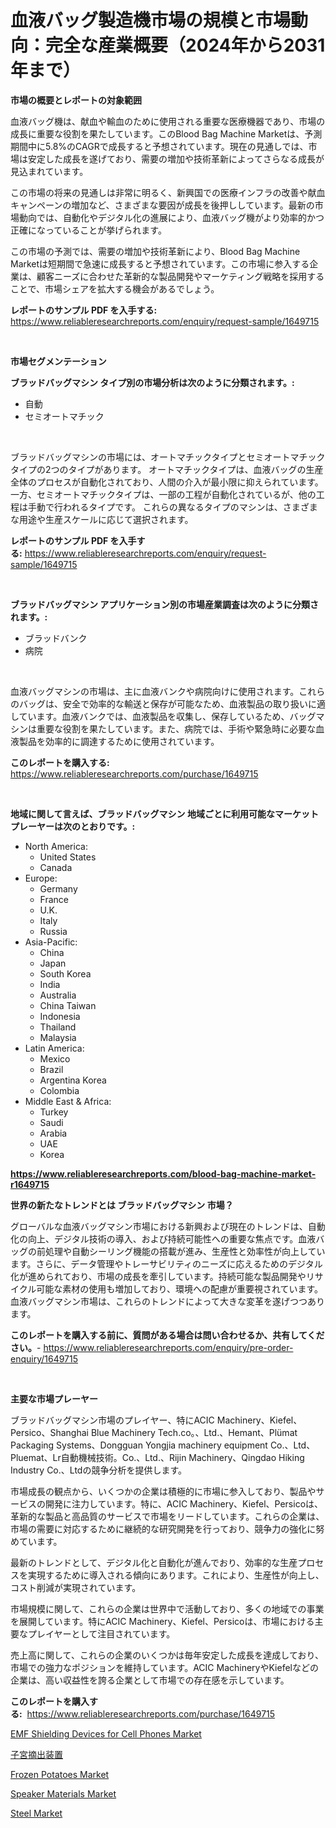 <p><h1>血液バッグ製造機市場の規模と市場動向：完全な産業概要（2024年から2031年まで）</h1></p><p><strong>市場の概要とレポートの対象範囲</strong></p>
<p><p>血液バッグ機は、献血や輸血のために使用される重要な医療機器であり、市場の成長に重要な役割を果たしています。このBlood Bag Machine Marketは、予測期間中に5.8%のCAGRで成長すると予想されています。現在の見通しでは、市場は安定した成長を遂げており、需要の増加や技術革新によってさらなる成長が見込まれています。</p><p>この市場の将来の見通しは非常に明るく、新興国での医療インフラの改善や献血キャンペーンの増加など、さまざまな要因が成長を後押ししています。最新の市場動向では、自動化やデジタル化の進展により、血液バッグ機がより効率的かつ正確になっていることが挙げられます。</p><p>この市場の予測では、需要の増加や技術革新により、Blood Bag Machine Marketは短期間で急速に成長すると予想されています。この市場に参入する企業は、顧客ニーズに合わせた革新的な製品開発やマーケティング戦略を採用することで、市場シェアを拡大する機会があるでしょう。</p></p>
<p><strong>レポートのサンプル PDF を入手する:</strong> <a href="https://www.reliableresearchreports.com/enquiry/request-sample/1649715">https://www.reliableresearchreports.com/enquiry/request-sample/1649715</a></p>
<p>&nbsp;</p>
<p><strong>市場セグメンテーション</strong></p>
<p><strong>ブラッドバッグマシン タイプ別の市場分析は次のように分類されます。:</strong></p>
<p><ul><li>自動</li><li>セミオートマチック</li></ul></p>
<p>&nbsp;</p>
<p><p>ブラッドバッグマシンの市場には、オートマチックタイプとセミオートマチックタイプの2つのタイプがあります。 オートマチックタイプは、血液バッグの生産全体のプロセスが自動化されており、人間の介入が最小限に抑えられています。 一方、セミオートマチックタイプは、一部の工程が自動化されているが、他の工程は手動で行われるタイプです。 これらの異なるタイプのマシンは、さまざまな用途や生産スケールに応じて選択されます。</p></p>
<p><strong>レポートのサンプル PDF を入手する:</strong>&nbsp;<a href="https://www.reliableresearchreports.com/enquiry/request-sample/1649715">https://www.reliableresearchreports.com/enquiry/request-sample/1649715</a></p>
<p>&nbsp;</p>
<p><strong> ブラッドバッグマシン アプリケーション別の市場産業調査は次のように分類されます。:</strong></p>
<p><ul><li>ブラッドバンク</li><li>病院</li></ul></p>
<p>&nbsp;</p>
<p><p>血液バッグマシンの市場は、主に血液バンクや病院向けに使用されます。これらのバッグは、安全で効率的な輸送と保存が可能なため、血液製品の取り扱いに適しています。血液バンクでは、血液製品を収集し、保存しているため、バッグマシンは重要な役割を果たしています。また、病院では、手術や緊急時に必要な血液製品を効率的に調達するために使用されています。</p></p>
<p><strong>このレポートを購入する:</strong>&nbsp; <a href="https://www.reliableresearchreports.com/purchase/1649715">https://www.reliableresearchreports.com/purchase/1649715</a></p>
<p>&nbsp;</p>
<p><strong>地域に関して言えば、ブラッドバッグマシン 地域ごとに利用可能なマーケットプレーヤーは次のとおりです。:</strong></p>
<p><ul>
    <li>
        North America:
        <ul>
            <li>United States</li>
            <li>Canada</li>
        </ul>
    </li>
    <li>
        Europe:
        <ul>
            <li>Germany</li>
            <li>France</li>
            <li>U.K.</li>
            <li>Italy</li>
            <li>Russia</li>
        </ul>
    </li>
    <li>
        Asia-Pacific:
        <ul>
            <li>China</li>
            <li>Japan</li>
            <li>South Korea</li>
            <li>India</li>
            <li>Australia</li>
            <li>China Taiwan</li>
            <li>Indonesia</li>
            <li>Thailand</li>
            <li>Malaysia</li>
        </ul>
    </li>
    <li>
        Latin America:
        <ul>
            <li>Mexico</li>
            <li>Brazil</li>
            <li>Argentina Korea</li>
            <li>Colombia</li>
        </ul>
    </li>
    <li>
        Middle East & Africa:
        <ul>
            <li>Turkey</li>
            <li>Saudi</li>
            <li>Arabia</li>
            <li>UAE</li>
            <li>Korea</li>
        </ul>
    </li>
    </ul></p>
<p><strong><a href="https://www.reliableresearchreports.com/blood-bag-machine-market-r1649715">https://www.reliableresearchreports.com/blood-bag-machine-market-r1649715</a></strong>&nbsp;</p>
<p><strong>世界の新たなトレンドとは ブラッドバッグマシン 市場？</strong></p>
<p><p>グローバルな血液バッグマシン市場における新興および現在のトレンドは、自動化の向上、デジタル技術の導入、および持続可能性への重要な焦点です。血液バッグの前処理や自動シーリング機能の搭載が進み、生産性と効率性が向上しています。さらに、データ管理やトレーサビリティのニーズに応えるためのデジタル化が進められており、市場の成長を牽引しています。持続可能な製品開発やリサイクル可能な素材の使用も増加しており、環境への配慮が重要視されています。血液バッグマシン市場は、これらのトレンドによって大きな変革を遂げつつあります。</p></p>
<p><strong>このレポートを購入する前に、質問がある場合は問い合わせるか、共有してください。</strong>- <a href="https://www.reliableresearchreports.com/enquiry/pre-order-enquiry/1649715">https://www.reliableresearchreports.com/enquiry/pre-order-enquiry/1649715</a></p>
<p>&nbsp;</p>
<p><strong>主要な市場プレーヤー</strong></p>
<p><p>ブラッドバッグマシン市場のプレイヤー、特にACIC Machinery、Kiefel、Persico、Shanghai Blue Machinery Tech.co。、Ltd.、Hemant、Plümat Packaging Systems、Dongguan Yongjia machinery equipment Co.、Ltd、Pluemat、Lr自動機械技術。Co.、Ltd.、Rijin Machinery、Qingdao Hiking Industry Co.、Ltdの競争分析を提供します。</p><p>市場成長の観点から、いくつかの企業は積極的に市場に参入しており、製品やサービスの開発に注力しています。特に、ACIC Machinery、Kiefel、Persicoは、革新的な製品と高品質のサービスで市場をリードしています。これらの企業は、市場の需要に対応するために継続的な研究開発を行っており、競争力の強化に努めています。</p><p>最新のトレンドとして、デジタル化と自動化が進んでおり、効率的な生産プロセスを実現するために導入される傾向にあります。これにより、生産性が向上し、コスト削減が実現されています。</p><p>市場規模に関して、これらの企業は世界中で活動しており、多くの地域での事業を展開しています。特にACIC Machinery、Kiefel、Persicoは、市場における主要なプレイヤーとして注目されています。</p><p>売上高に関して、これらの企業のいくつかは毎年安定した成長を達成しており、市場での強力なポジションを維持しています。ACIC MachineryやKiefelなどの企業は、高い収益性を誇る企業として市場での存在感を示しています。</p></p>
<p><strong>このレポートを購入する:</strong>&nbsp;&nbsp;<a href="https://www.reliableresearchreports.com/purchase/1649715">https://www.reliableresearchreports.com/purchase/1649715</a></p>
<p><p><a href="https://view.publitas.com/reportprime-1/emf-shielding-devices-for-cell-phones-market-outlook-industry-overview-and-forecast-2024-to-2031/">EMF Shielding Devices for Cell Phones Market</a></p><p><a href="https://github.com/cbigkbh02719/Market-Research-Report-List-1/blob/main/347790428720.md">子宮摘出装置</a></p><p><a href="https://simplistic-meeting-7ee.notion.site/Frozen-Potatoes-Market-Share-Evolution-and-Market-Growth-Trends-2024-2031-ddd1058447744f3499db38e50b86acd0">Frozen Potatoes Market</a></p><p><a href="https://github.com/angelajermaine/Market-Research-Report-List-2/blob/main/speaker-materials-market.md">Speaker Materials Market</a></p><p><a href="https://issuu.com/reportprime-2/docs/steel-market-size-2030.pptx">Steel Market</a></p></p>